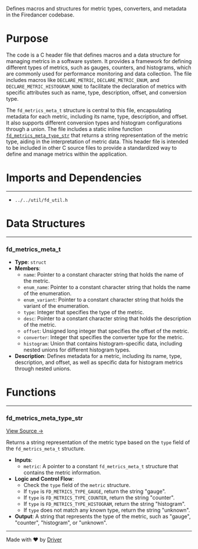 <!--------------------------------------------------------------------------------->
<!-- IMPORTANT: This file is auto-generated by Driver (https://driver.ai). -------->
<!-- Manual edits may be overwritten on future commits. --------------------------->
<!--------------------------------------------------------------------------------->

Defines macros and structures for metric types, converters, and metadata in the Firedancer codebase.

# Purpose
The code is a C header file that defines macros and a data structure for managing metrics in a software system. It provides a framework for defining different types of metrics, such as gauges, counters, and histograms, which are commonly used for performance monitoring and data collection. The file includes macros like `DECLARE_METRIC`, `DECLARE_METRIC_ENUM`, and `DECLARE_METRIC_HISTOGRAM_NONE` to facilitate the declaration of metrics with specific attributes such as name, type, description, offset, and conversion type.

The `fd_metrics_meta_t` structure is central to this file, encapsulating metadata for each metric, including its name, type, description, and offset. It also supports different conversion types and histogram configurations through a union. The file includes a static inline function [`fd_metrics_meta_type_str`](<#fd_metrics_meta_type_str>) that returns a string representation of the metric type, aiding in the interpretation of metric data. This header file is intended to be included in other C source files to provide a standardized way to define and manage metrics within the application.
# Imports and Dependencies

---
- `../../util/fd_util.h`


# Data Structures

---
### fd\_metrics\_meta\_t
- **Type**: ``struct``
- **Members**:
    - `name`: Pointer to a constant character string that holds the name of the metric.
    - `enum_name`: Pointer to a constant character string that holds the name of the enumeration.
    - `enum_variant`: Pointer to a constant character string that holds the variant of the enumeration.
    - `type`: Integer that specifies the type of the metric.
    - `desc`: Pointer to a constant character string that holds the description of the metric.
    - `offset`: Unsigned long integer that specifies the offset of the metric.
    - `converter`: Integer that specifies the converter type for the metric.
    - `histogram`: Union that contains histogram-specific data, including nested unions for different histogram types.
- **Description**: Defines metadata for a metric, including its name, type, description, and offset, as well as specific data for histogram metrics through nested unions.


# Functions

---
### fd\_metrics\_meta\_type\_str<!-- {{#callable:fd_metrics_meta_type_str}} -->
[View Source →](<../../../../../src/disco/metrics/fd_metrics_base.h#L93>)

Returns a string representation of the metric type based on the `type` field of the `fd_metrics_meta_t` structure.
- **Inputs**:
    - `metric`: A pointer to a constant `fd_metrics_meta_t` structure that contains the metric information.
- **Logic and Control Flow**:
    - Check the `type` field of the `metric` structure.
    - If `type` is `FD_METRICS_TYPE_GAUGE`, return the string "gauge".
    - If `type` is `FD_METRICS_TYPE_COUNTER`, return the string "counter".
    - If `type` is `FD_METRICS_TYPE_HISTOGRAM`, return the string "histogram".
    - If `type` does not match any known type, return the string "unknown".
- **Output**: A string that represents the type of the metric, such as "gauge", "counter", "histogram", or "unknown".



---
Made with ❤️ by [Driver](https://www.driver.ai/)